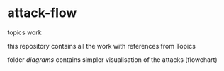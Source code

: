 # attack-flow
topics work

this repository contains all the work with references from Topics

folder *diagrams* contains simpler visualisation of the attacks (flowchart)
